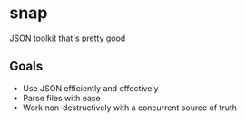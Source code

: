 # snap
JSON toolkit that's pretty good

## Goals
- Use JSON efficiently and effectively
- Parse files with ease
- Work non-destructively with a concurrent source of truth